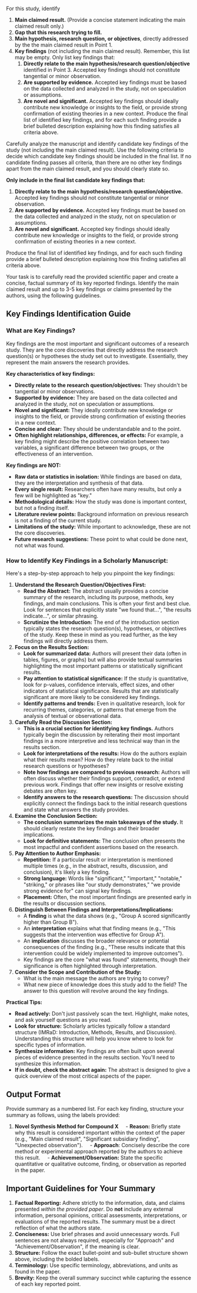For this study, identify
1. **Main claimed result.** (Provide a concise statement indicating the main claimed result only.)
2. **Gap that this research trying to fill.**
3. **Main hypothesis, research question, or objectives**, directly addressed by the the main claimed result in Point 1.
4. **Key findings** (not including the main claimed result). Remember, this list may be empty.
   Only list key findings that:
    1. **Directly relate to the main hypothesis/research question/objective** identified in Point 3. Accepted key findings should not constitute tangential or minor observation.
    2. **Are supported by evidence.** Accepted key findings must be based on the data collected and analyzed in the study, not on speculation or assumptions.
    3. **Are novel and significant.** Accepted key findings should ideally contribute new knowledge or insights to the field, or provide strong confirmation of existing theories in a new context.
    Produce the final list of identified key findings, and for each such finding provide a brief bulleted description explaining how this finding satisfies all criteria above.




Carefully analyze the manuscript and identify candidate key findings of the study (not including the main claimed result). Use the following criteria to decide which candidate key findings should be included in the final list. If no candidate finding passes all criteria, than there are no other key findings apart from the main claimed result, and you should clearly state so.

**Only include in the final list candidate key findings that:**
1. **Directly relate to the main hypothesis/research question/objective.** Accepted key findings should not constitute tangential or minor observation.
2. **Are supported by evidence.** Accepted key findings must be based on the data collected and analyzed in the study, not on speculation or assumptions.
3. **Are novel and significant.** Accepted key findings should ideally contribute new knowledge or insights to the field, or provide strong confirmation of existing theories in a new context.

Produce the final list of identified key findings, and for each such finding provide a brief bulleted description explaining how this finding satisfies all criteria above.



Your task is to carefully read the provided scientific paper and create a concise, factual summary of its key reported findings. Identify the main claimed result and up to 3-5 key findings or claims presented by the authors, using the following guidelines.

## Key Findings Identification Guide

### What are Key Findings?

Key findings are the most important and significant outcomes of a research study. They are the core discoveries that directly address the research question(s) or hypotheses the study set out to investigate. Essentially, they represent the main answers the research provides.

**Key characteristics of key findings:**
- **Directly relate to the research question/objectives:** They shouldn't be tangential or minor observations.
- **Supported by evidence:** They are based on the data collected and analyzed in the study, not on speculation or assumptions.
- **Novel and significant:** They ideally contribute new knowledge or insights to the field, or provide strong confirmation of existing theories in a new context.
- **Concise and clear:** They should be understandable and to the point.
- **Often highlight relationships, differences, or effects:** For example, a key finding might describe the positive correlation between two variables, a significant difference between two groups, or the effectiveness of an intervention.

**Key findings are NOT:**
- **Raw data or statistics in isolation:** While findings are based on data, they are the interpretation and synthesis of that data.
- **Every single result:** Researchers often have many results, but only a few will be highlighted as "key."
- **Methodological details:** How the study was done is important context, but not a finding itself.
- **Literature review points:** Background information on previous research is not a finding of the current study.
- **Limitations of the study:** While important to acknowledge, these are not the core discoveries.
- **Future research suggestions:** These point to what could be done next, not what was found.

### How to Identify Key Findings in a Scholarly Manuscript:

Here's a step-by-step approach to help you pinpoint the key findings:

1. **Understand the Research Question/Objectives First:**
    - **Read the Abstract:** The abstract usually provides a concise summary of the research, including its purpose, methods, key findings, and main conclusions. This is often your first and best clue. Look for sentences that explicitly state "we found that...", "the results indicate...", or similar phrasing.
    - **Scrutinize the Introduction:** The end of the introduction section typically states the research question(s), hypotheses, or objectives of the study. Keep these in mind as you read further, as the key findings will directly address them.
2. **Focus on the Results Section:**
    - **Look for summarized data:** Authors will present their data (often in tables, figures, or graphs) but will also provide textual summaries highlighting the most important patterns or statistically significant results.
    - **Pay attention to statistical significance:** If the study is quantitative, look for p-values, confidence intervals, effect sizes, and other indicators of statistical significance. Results that are statistically significant are more likely to be considered key findings.
    - **Identify patterns and trends:** Even in qualitative research, look for recurring themes, categories, or patterns that emerge from the analysis of textual or observational data.
3. **Carefully Read the Discussion Section:**
    - **This is a crucial section for identifying key findings.** Authors typically begin the discussion by reiterating their most important findings in a more interpretive and less technical way than in the results section.
    - **Look for interpretations of the results:** How do the authors explain what their results mean? How do they relate back to the initial research questions or hypotheses?
    - **Note how findings are compared to previous research:** Authors will often discuss whether their findings support, contradict, or extend previous work. Findings that offer new insights or resolve existing debates are often key.
    - **Identify answers to the research questions:** The discussion should explicitly connect the findings back to the initial research questions and state what answers the study provides.
4. **Examine the Conclusion Section:**
    - **The conclusion summarizes the main takeaways of the study.** It should clearly restate the key findings and their broader implications.
    - **Look for definitive statements:** The conclusion often presents the most impactful and confident assertions based on the research.
5. **Pay Attention to Author Emphasis:**
    - **Repetition:** If a particular result or interpretation is mentioned multiple times (e.g., in the abstract, results, discussion, and conclusion), it's likely a key finding.
    - **Strong language:** Words like "significant," "important," "notable," "striking," or phrases like "our study demonstrates," "we provide strong evidence for" can signal key findings.
    - **Placement:** Often, the most important findings are presented early in the results or discussion sections.
6. **Distinguish Between Findings and Interpretations/Implications:**
    - A **finding** is what the data shows (e.g., "Group A scored significantly higher than Group B").
    - An **interpretation** explains what that finding means (e.g., "This suggests that the intervention was effective for Group A").
    - An **implication** discusses the broader relevance or potential consequences of the finding (e.g., "These results indicate that this intervention could be widely implemented to improve outcomes").
    - Key findings are the core "what was found" statements, though their significance is often highlighted through interpretation.
7. **Consider the Scope and Contribution of the Study:**
    - What is the main message the authors are trying to convey?
    - What new piece of knowledge does this study add to the field? The answer to this question will revolve around the key findings.

**Practical Tips:**
- **Read actively:** Don't just passively scan the text. Highlight, make notes, and ask yourself questions as you read.
- **Look for structure:** Scholarly articles typically follow a standard structure (IMRaD: Introduction, Methods, Results, and Discussion). Understanding this structure will help you know where to look for specific types of information.
- **Synthesize information:** Key findings are often built upon several pieces of evidence presented in the results section. You'll need to synthesize this information.
- **If in doubt, check the abstract again:** The abstract is designed to give a quick overview of the most critical aspects of the paper.

## **Output Format**

Provide summary as a numbered list. For each key finding, structure your summary as follows, using the labels provided:

1. **Novel Synthesis Method for Compound X**
    - **Reason:** Briefly state why this result is considered important within the context of the paper (e.g., "Main claimed result", "Significant subsidiary finding", "Unexpected observation").
    - **Approach**: Concisely describe the core method or experimental approach reported by the authors to achieve this result.
    - **Achievement/Observation:** State the specific quantitative or qualitative outcome, finding, or observation as reported in the paper.

## **Important Guidelines for Your Summary**

1. **Factual Reporting:** Adhere strictly to the information, data, and claims presented _within the provided paper_. Do **not** include any external information, personal opinions, critical assessments, interpretations, or evaluations of the reported results. The summary must be a direct reflection of what the authors state.
2. **Conciseness:** Use brief phrases and avoid unnecessary words. Full sentences are not always required, especially for "Approach" and "Achievement/Observation", if the meaning is clear.
3. **Structure:** Follow the exact bullet-point and sub-bullet structure shown above, including the bolded labels.
4. **Terminology:** Use specific terminology, abbreviations, and units as found in the paper.
5. **Brevity:** Keep the overall summary succinct while capturing the essence of each key reported point.
